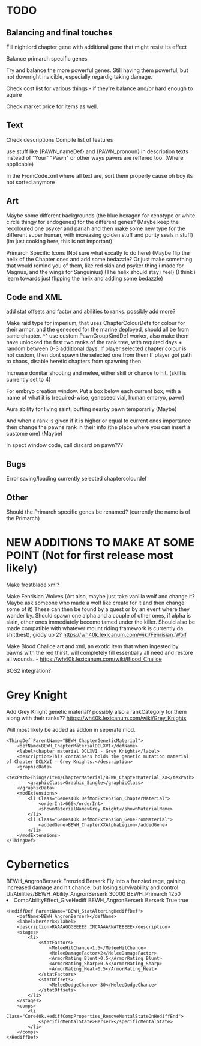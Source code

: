 # TODO

## Balancing and final touches
Fill nightlord chapter gene with additional gene that might resist its effect

Balance primarch specific genes

Try and balance the more powerful genes. Still having them powerful, but not downright invicible, especially regardig taking damage.

Check cost list for various things - if they're balance and/or hard enough to aquire

Check market price for items as well.

## Text
Check descriptions
Compile list of features

use stuff like {PAWN_nameDef} and {PAWN_pronoun} in description texts instead of "Your" "Pawn" or other ways pawns are reffered too. (Where applicable)

In the FromCode.xml where all text are, sort them properly cause oh boy its not sorted anymore

## Art




Maybe some different backgrounds (the blue hexagon for xenotype or white circle thingy for endogenes) for the different genes? (Maybe keep the recoloured one psyker and pariah and then make some new type for the different super human, with increasing golden stuff and purity seals n stuff) (im just cooking here, this is not important)

Primarch Specific Icons (Not sure what excatly to do here) (Maybe flip the helix of the Chapter ones and add some bedazzle? Or just make something that would remind you of them, like red skin and psyker thing i made for Magnus, and the wings for Sanguinius) (The helix should stay i feel) (I think i learn towards just flipping the helix and adding some bedazzle)

## Code and XML

add stat offsets and factor and abilities to ranks. possibly add more?

Make raid type for imperium, that uses ChapterColourDefs for colour for their armor, and the geneseed for the marine deployed, should all be from same chapter.
^^ use custom PawnGroupKindDef worker, also make them have unlocked the first two ranks of the rank tree, with required days + random between 0-3 additional days.
If player selected chapter colour is not custom, then dont spawn the selected one from them
If player got path to chaos, disable heretic chapters from spawning then.

Increase domitar shooting and melee, either skill or chance to hit. (skill is currently set to 4)

For embryo creation window. Put a box below each current box, with a name of what it is (required-wise, geneseed vial, human embryo, pawn)



Aura ability for living saint, buffing nearby pawn temporarily (Maybe)

And when a rank is given if it is higher or equal to current ones importance then change the pawns rank in their info (the place where you can insert a custome one) (Maybe)

In spect window code, call discard on pawn???

## Bugs
Error saving/loading currently selected chaptercolourdef


## Other

Should the Primarch specific genes be renamed? (currently the name is of the Primarch)



# NEW ADDITIONS TO MAKE AT SOME POINT (Not for first release most likely)

Make frostblade xml?

Make Fenrisian Wolves (Art also, maybe just take vanilla wolf and change it? Maybe ask someone who made a wolf like create for it and then change some of it)
These can then be found by a quest or by an event where they wander by. 
Should spawn one alpha and a couple of other ones, if alpha is slain, other ones immediately become tamed under the killer. Should also be made compatible with whatever mount riding framework is currently da shit(best), giddy up 2?
https://wh40k.lexicanum.com/wiki/Fenrisian_Wolf 

Make Blood Chalice art and xml, an exotic item that when ingested by pawns with the red thirst, will completely fill essentially all need and restore all wounds. - https://wh40k.lexicanum.com/wiki/Blood_Chalice 

SOS2 integration?




# Grey Knight

Add Grey Knight genetic material? possibly also a rankCategory for them along with their ranks?? https://wh40k.lexicanum.com/wiki/Grey_Knights

Will most likely be added as addon in seperate mod.

<!-- Chapter DCLXVI - Grey Knights-->
    <ThingDef ParentName="BEWH_ChapterGeneticMaterial">
        <defName>BEWH_ChapterMaterialDCLXVI</defName>
        <label>chapter material DCLXVI - Grey Knights</label>
        <description>This containers holds the genetic mutation material of Chapter DCLXVI - Grey Knights.</description>
        <graphicData>
            <texPath>Things/Item/ChapterMaterial/BEWH_ChapterMaterial_XX</texPath>
            <graphicClass>Graphic_Single</graphicClass>
        </graphicData>
        <modExtensions>
            <li Class="Genes40k.DefModExtension_ChapterMaterial">
                <orderInt>666</orderInt>
                <shownMaterialName>Grey Knight</shownMaterialName>
            </li>
            <li Class="Genes40k.DefModExtension_GeneFromMaterial">
                <addedGene>BEWH_ChapterXXAlphaLegion</addedGene>
            </li>
        </modExtensions>
    </ThingDef>

# Cybernetics

<!-- Angron: Frenzied Berserk -->  <!-- Should instead be transferred to butcher's nail implant (with reduced power on the hediff itself) -->
  <AbilityDef ParentName="BEWH_SelfTargetAbilities">
    <defName>BEWH_AngronBerserk</defName>
    <label>Frenzied Berserk</label>
    <description>Fly into a frenzied rage, gaining increased damage and hit chance, but losing survivability and control.</description>
    <iconPath>UI/Abilities/BEWH_Ability_AngronBerserk</iconPath>
    <cooldownTicksRange>30000</cooldownTicksRange>
    <category>BEWH_Primarch</category>
    <statBases>
      <Ability_Duration>1250</Ability_Duration>
    </statBases>
    <comps>
      <li Class="Core40k.CompProperties_AbilityGiveHediffAndMental">
        <compClass>CompAbilityEffect_GiveHediff</compClass>
        <hediffDef>BEWH_AngronBerserk</hediffDef>
        <mentalStateDef>Berserk</mentalStateDef>
        <onlyApplyToSelf>True</onlyApplyToSelf>
        <replaceExisting>true</replaceExisting>
      </li>
    </comps>
  </AbilityDef>

  <!-- Angron: Berserk -->
	<HediffDef ParentName="BEWH_StatAlteringHediffDef">
		<defName>BEWH_AngronBerserk</defName>
		<label>berserk</label>
		<description>RAAAAGGGEEEEE INCAAAARNATEEEEE</description>
		<stages>
			<li>
				<statFactors>
					<MeleeHitChance>1.5</MeleeHitChance>
					<MeleeDamageFactor>2</MeleeDamageFactor>
					<ArmorRating_Blunt>0.5</ArmorRating_Blunt>
					<ArmorRating_Sharp>0.5</ArmorRating_Sharp>
					<ArmorRating_Heat>0.5</ArmorRating_Heat>
				</statFactors>
				<statOffsets>
					<MeleeDodgeChance>-30</MeleeDodgeChance>
				</statOffsets>
			</li>
		</stages>
		<comps>
			<li Class="Core40k.HediffCompProperties_RemoveMentalStateOnHediffEnd">
				<specificMentalState>Berserk</specificMentalState>
			</li>
		</comps>
	</HediffDef>